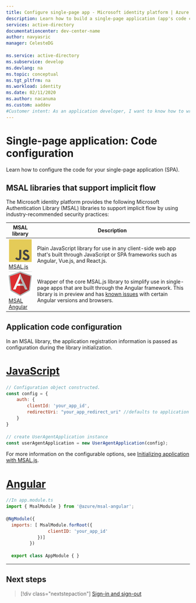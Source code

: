 ```yaml
---
title: Configure single-page app - Microsoft identity platform | Azure
description: Learn how to build a single-page application (app's code configuration)
services: active-directory
documentationcenter: dev-center-name
author: navyasric
manager: CelesteDG

ms.service: active-directory
ms.subservice: develop
ms.devlang: na
ms.topic: conceptual
ms.tgt_pltfrm: na
ms.workload: identity
ms.date: 02/11/2020
ms.author: nacanuma
ms.custom: aaddev
#Customer intent: As an application developer, I want to know how to write a single-page application by using the Microsoft identity platform for developers.
---
```


# Single-page application: Code configuration

Learn how to configure the code for your single-page application (SPA).

## MSAL libraries that support implicit flow

The Microsoft identity platform provides the following Microsoft Authentication Library (MSAL) libraries to support implicit flow by using industry-recommended security practices:  

| MSAL library | Description |
|--------------|--------------|
| ![MSAL.js](media/sample-v2-code/logo_js.png) <br/> [MSAL.js](https://github.com/AzureAD/microsoft-authentication-library-for-js)  | Plain JavaScript library for use in any client-side web app that's built through JavaScript or SPA frameworks such as Angular, Vue.js, and React.js. |
| ![MSAL Angular](media/sample-v2-code/logo_angular.png) <br/> [MSAL Angular](https://github.com/AzureAD/microsoft-authentication-library-for-js/blob/dev/lib/msal-angular/README.md) | Wrapper of the core MSAL.js library to simplify use in single-page apps that are built through the Angular framework. This library is in preview and has [known issues](https://github.com/AzureAD/microsoft-authentication-library-for-js/issues?q=is%3Aopen+is%3Aissue+label%3Aangular) with certain Angular versions and browsers. |

## Application code configuration

In an MSAL library, the application registration information is passed as configuration during the library initialization.

# [JavaScript](#tab/javascript)

```javascript
// Configuration object constructed.
const config = {
    auth: {
        clientId: 'your_app_id',
        redirectUri: "your_app_redirect_uri" //defaults to application start page
    }
}

// create UserAgentApplication instance
const userAgentApplication = new UserAgentApplication(config);
```

For more information on the configurable options, see [Initializing application with MSAL.js](msal-js-initializing-client-applications.md).

# [Angular](#tab/angular)

```javascript
//In app.module.ts
import { MsalModule } from '@azure/msal-angular';

@NgModule({
  imports: [ MsalModule.forRoot({
                clientID: 'your_app_id'
            })]
         })

  export class AppModule { }
```

---

## Next steps

> [!div class="nextstepaction"]
> [Sign-in and sign-out](scenario-spa-sign-in.md)

